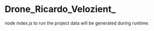 # Drone_Ricardo_Velozient_

node index.js to run the project
data will be generated during runtime.
